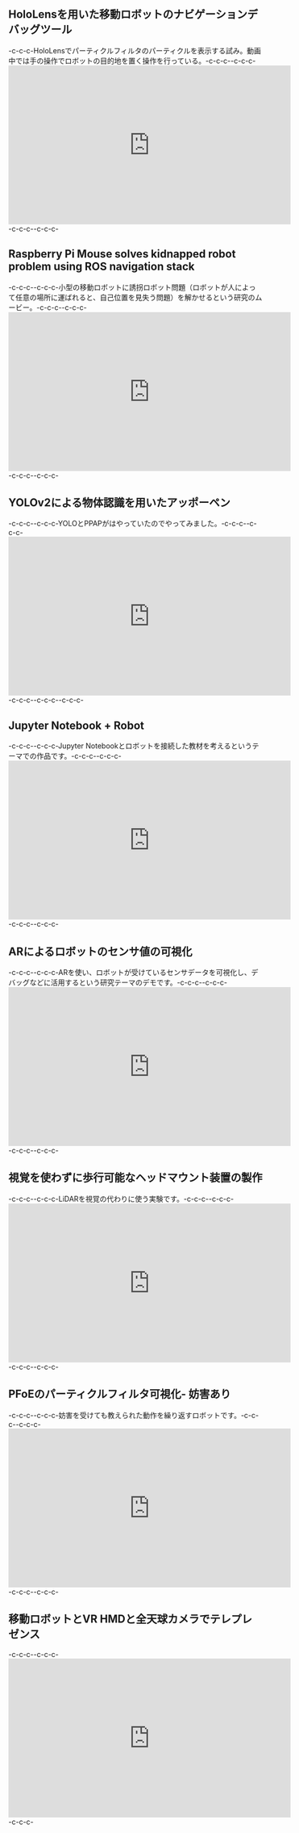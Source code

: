 <h2>HoloLensを用いた移動ロボットのナビゲーションデバッグツール</h2>-c-c-c-HoloLensでパーティクルフィルタのパーティクルを表示する試み。動画中では手の操作でロボットの目的地を置く操作を行っている。-c-c-c--c-c-c-<iframe src="https://www.youtube.com/embed/Kvja3ROYhB4" width="560" height="315" frameborder="0" allowfullscreen="allowfullscreen"></iframe>-c-c-c--c-c-c-<h2>Raspberry Pi Mouse solves kidnapped robot problem using ROS navigation stack</h2>-c-c-c--c-c-c-小型の移動ロボットに誘拐ロボット問題（ロボットが人によって任意の場所に運ばれると、自己位置を見失う問題）を解かせるという研究のムービー。-c-c-c--c-c-c-<iframe width="560" height="315" src="https://www.youtube.com/embed/ZaB9VDrkW28" frameborder="0" allow="accelerometer; autoplay; encrypted-media; gyroscope; picture-in-picture" allowfullscreen></iframe>-c-c-c--c-c-c-<h2>YOLOv2による物体認識を用いたアッポーペン</h2>-c-c-c--c-c-c-YOLOとPPAPがはやっていたのでやってみました。-c-c-c--c-c-c-<iframe width="560" height="315" src="https://www.youtube.com/embed/NnxcNu3dGdU" frameborder="0" allow="accelerometer; autoplay; encrypted-media; gyroscope; picture-in-picture" allowfullscreen></iframe>-c-c-c--c-c-c--c-c-c-<h2>Jupyter Notebook + Robot</h2>-c-c-c--c-c-c-Jupyter Notebookとロボットを接続した教材を考えるというテーマでの作品です。-c-c-c--c-c-c-<iframe width="560" height="315" src="https://www.youtube.com/embed/KiiLwgnJNnQ" frameborder="0" allow="accelerometer; autoplay; encrypted-media; gyroscope; picture-in-picture" allowfullscreen></iframe>-c-c-c--c-c-c-<h2>ARによるロボットのセンサ値の可視化</h2>-c-c-c--c-c-c-ARを使い、ロボットが受けているセンサデータを可視化し、デバッグなどに活用するという研究テーマのデモです。-c-c-c--c-c-c-<iframe width="560" height="315" src="https://www.youtube.com/embed/CPMrsBE1d30" frameborder="0" allow="accelerometer; autoplay; encrypted-media; gyroscope; picture-in-picture" allowfullscreen></iframe>-c-c-c--c-c-c-<h2>視覚を使わずに歩行可能なヘッドマウント装置の製作</h2>-c-c-c--c-c-c-LiDARを視覚の代わりに使う実験です。-c-c-c--c-c-c-<iframe width="560" height="315" src="https://www.youtube.com/embed/qUoPkOeB7qk" frameborder="0" allow="accelerometer; autoplay; encrypted-media; gyroscope; picture-in-picture" allowfullscreen></iframe>-c-c-c--c-c-c-<h2>PFoEのパーティクルフィルタ可視化- 妨害あり</h2>-c-c-c--c-c-c-妨害を受けても教えられた動作を繰り返すロボットです。-c-c-c--c-c-c-<iframe width="560" height="315" src="https://www.youtube.com/embed/exxJxSHOl-k" frameborder="0" allow="accelerometer; autoplay; encrypted-media; gyroscope; picture-in-picture" allowfullscreen></iframe>-c-c-c--c-c-c-<h2>移動ロボットとVR HMDと全天球カメラでテレプレゼンス</h2>-c-c-c--c-c-c-<iframe width="560" height="315" src="https://www.youtube.com/embed/46ishQiM4o0" frameborder="0" allow="accelerometer; autoplay; encrypted-media; gyroscope; picture-in-picture" allowfullscreen></iframe>-c-c-c-
